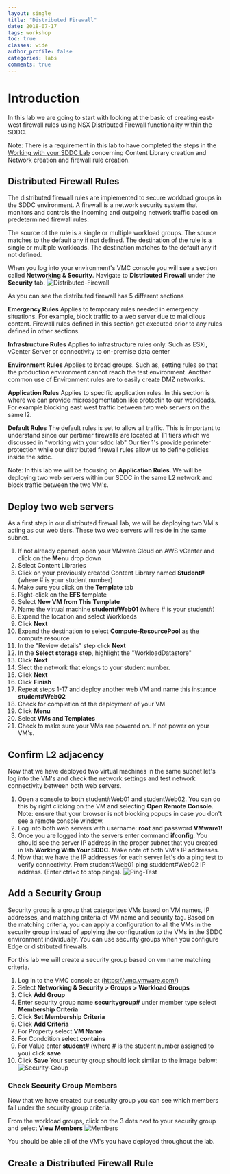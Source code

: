 ```yaml
---
layout: single
title: "Distributed Firewall"
date: 2018-07-17
tags: workshop
toc: true
classes: wide
author_profile: false
categories: labs
comments: true
---
```

# Introduction

In this lab we are going to start with looking at the basic of creating east-west firewall rules using NSX Distributed Firewall functionality within the SDDC. 

Note: There is a requirement in this lab to have completed the steps in the [Working with your SDDC Lab](https://vmc-field-team.github.io/labs-partner/working-with-sddc-partner-lab/) concerning Content Library creation and Network creation and firewall rule creation.

## Distributed Firewall Rules

The distributed firewall rules are implemented to secure workload groups in the SDDC environment. A firewall is a network security system that monitors and controls the incoming and outgoing network traffic based on predetermined firewall rules.

The source of the rule is a single or multiple workload groups. The source matches to the default any if not defined. The destination of the rule is a single or multiple workloads. The destination matches to the default any if not defined.

When you log into your environment's VMC console you will see a section called **Networking & Security**. Navigate to **Distributed Firewall** under the **Security** tab.
    ![Distributed-Firewall](https://s3-us-west-2.amazonaws.com/partner-workshop-screenshots/distributed-firewall-01.jpg)

As you can see the distributed firewall has 5 different sections

**Emergency Rules** Applies to temporary rules needed in emergency situations. For example, block traffic to a web server due to maliciious content. Firewall rules defined in this section get executed prior to any rules defined in other sections. 

**Infrastructure Rules** Applies to infrastructure rules only. Such as ESXi, vCenter Server or connectivity to on-premise data center 

**Environment Rules** Applies to broad groups. Such as, setting rules so that the production environment cannot reach the test environment. Another common use of Environment rules are to easily create DMZ networks. 

**Application Rules** Applies to specific application rules. In this section is where we can provide microsegmentation like protectin to our workloads. For example blocking east west traffic between two web servers on the same l2. 

**Default Rules** The default rules is set to allow all traffic. This is important to understand since our pertimer firewalls are located at T1 tiers which we discussed in "working with your sddc lab" Our tier 1's provide perimeter protection while our distributed firewall rules allow us to define policies inside the sddc. 

Note: In this lab we will be focusing on **Application Rules**. We will be deploying two web servers within our SDDC in the same L2 network and block traffic between the two VM's. 

## Deploy two web servers
As a first step in our distributed firewall lab, we will be deploying two VM's acting as our web tiers. These two web servers will reside in the same subnet. 

1. If not already opened, open your VMware Cloud on AWS vCenter and click on the **Menu** drop down 
2. Select Content Libraries
3. Click on your previously created Content Library named **Student#** (where # is your student number)
4. Make sure you click on the **Template** tab
5. Right-click on the **EFS** template
6. Select **New VM from This Template**
7. Name the virtual machine **student#Web01** (where # is your student#)
8. Expand the location and select Workloads
9. Click **Next**
10. Expand the destination to select **Compute-ResourcePool** as the compute resource 
11. In the "Review details" step click **Next**
13. In the **Select storage** step, highlight the "WorkloadDatastore"
14. Click **Next**
15. Slect the network that elongs to your student number. 
16. Click **Next**
17. Click **Finish**
18. Repeat steps 1-17 and deploy another web VM and name this instance **student#Web02**
19. Check for completion of the deployment of your VM 
20. Click **Menu**
21. Select **VMs and Templates**
22. Check to make sure your VMs are powered on. If not power on your VM's. 

## Confirm L2 adjacency
Now that we have deployed two virtual machines in the same subnet let's log into the VM's and check the network settings and test network connectivity between both web servers. 

1. Open a console to both student#Web01 and studentWeb02. You can do this by right clicking on the VM and selecting **Open Remote Console**.
Note: ensure that your browser is not blocking popups in case you don't see a remote console window.
2. Log into both web servers with username: **root** and password **VMware1!**
3. Once you are logged into the servers enter command **ifconfig**. You should see the server IP address in the proper subnet that you created in lab **Working With Your SDDC**. Make note of both VM's IP addresses. 
4. Now that we have the IP addresses for each server let's do a ping test to verify connectivity. From student#Web01 ping studdent#Web02 IP address. (Enter ctrl+c to stop pings).
    ![Ping-Test](https://s3-us-west-2.amazonaws.com/partner-workshop-screenshots/ping-test.jpg)

## Add a Security Group
Security group is a group that categorizes VMs based on VM names, IP addresses, and matching criteria
of VM name and security tag.
Based on the matching criteria, you can apply a configuration to all the VMs in the security group instead
of applying the configuration to the VMs in the SDDC environment individually.
You can use security groups when you configure Edge or distributed firewalls.

For this lab we will create a security group based on vm name matching criteria. 

1. Log in to the VMC console at (https://vmc.vmware.com/)
2. Select **Networking & Security > Groups > Workload Groups**
3. Click **Add Group**
4. Enter security group name **securitygroup#** under member type select **Membership Criteria** 
5. Click **Set Membership Criteria** 
6. Click **Add Criteria**
7. For Property select **VM Name** 
8. For Conddition select **contains**
9. For Value enter **student#** (where # is the student number assigned to you) click **save**
10. Click **Save**
Your security group should look similar to the image below: 
    ![Security-Group](https://s3-us-west-2.amazonaws.com/partner-workshop-screenshots/security-group.jpg)

### Check Security Group Members
Now that we have created our security group you can see which members fall under the security group criteria. 

From the workload groups, click on the 3 dots next to your security group and select **View Members**
![Members](https://s3-us-west-2.amazonaws.com/partner-workshop-screenshots/view-members.jpg)

You should be able all of the VM's you have deployed throughout the lab. 

## Create a Distributed Firewall Rule






